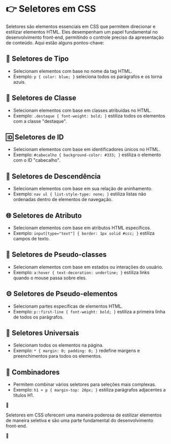 # 👉 Seletores em CSS

Seletores são elementos essenciais em CSS que permitem direcionar e estilizar elementos HTML. Eles desempenham um papel fundamental no desenvolvimento front-end, permitindo o controle preciso da apresentação de conteúdo. Aqui estão alguns pontos-chave:

## 🎯 Seletores de Tipo
- Selecionam elementos com base no nome da tag HTML.
- Exemplo: `p { color: blue; }` seleciona todos os parágrafos e os torna azuis.

## 🌟 Seletores de Classe
- Selecionam elementos com base em classes atribuídas no HTML.
- Exemplo: `.destaque { font-weight: bold; }` estiliza todos os elementos com a classe "destaque".

## 🆔 Seletores de ID
- Selecionam elementos com base em identificadores únicos no HTML.
- Exemplo: `#cabecalho { background-color: #333; }` estiliza o elemento com o ID "cabecalho".

## 🧭 Seletores de Descendência
- Selecionam elementos com base em sua relação de aninhamento.
- Exemplo: `nav ul { list-style-type: none; }` estiliza listas não ordenadas dentro de elementos de navegação.

## 🌐 Seletores de Atributo
- Selecionam elementos com base em atributos HTML específicos.
- Exemplo: `input[type="text"] { border: 1px solid #ccc; }` estiliza campos de texto.

## 🧩 Seletores de Pseudo-classes
- Selecionam elementos com base em estados ou interações do usuário.
- Exemplo: `a:hover { text-decoration: underline; }` estiliza links quando o mouse passa sobre eles.

## ⚙️ Seletores de Pseudo-elementos
- Selecionam partes específicas de elementos HTML.
- Exemplo: `p::first-line { font-weight: bold; }` estiliza a primeira linha de todos os parágrafos.

## 🤖 Seletores Universais
- Selecionam todos os elementos na página.
- Exemplo: `* { margin: 0; padding: 0; }` redefine margens e preenchimentos para todos os elementos.

## 🌌 Combinadores
- Permitem combinar vários seletores para seleções mais complexas.
- Exemplo: `h1 + p { margin-top: 20px; }` estiliza parágrafos adjacentes a títulos H1.

📌

Seletores em CSS oferecem uma maneira poderosa de estilizar elementos de maneira seletiva e são uma parte fundamental do desenvolvimento front-end.

📌
